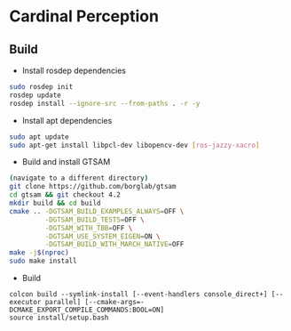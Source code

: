# Cardinal Perception

## Build

* Install rosdep dependencies
```bash
sudo rosdep init
rosdep update
rosdep install --ignore-src --from-paths . -r -y
```
* Install apt dependencies
```bash
sudo apt update
sudo apt-get install libpcl-dev libopencv-dev [ros-jazzy-xacro]
```
* Build and install GTSAM
```bash
(navigate to a different directory)
git clone https://github.com/borglab/gtsam
cd gtsam && git checkout 4.2
mkdir build && cd build
cmake .. -DGTSAM_BUILD_EXAMPLES_ALWAYS=OFF \
         -DGTSAM_BUILD_TESTS=OFF \
         -DGTSAM_WITH_TBB=OFF \
         -DGTSAM_USE_SYSTEM_EIGEN=ON \
         -DGTSAM_BUILD_WITH_MARCH_NATIVE=OFF
make -j$(nproc)
sudo make install
```
* Build
```
colcon build --symlink-install [--event-handlers console_direct+] [--executor parallel] [--cmake-args=-DCMAKE_EXPORT_COMPILE_COMMANDS:BOOL=ON]
source install/setup.bash
```